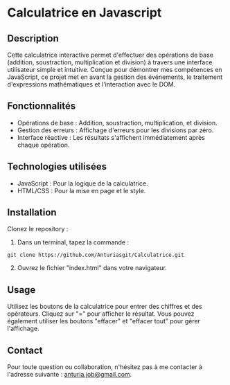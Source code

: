 # Calculatrice en Javascript

## Description

Cette calculatrice interactive permet d'effectuer des opérations de base (addition, soustraction, multiplication et division) à travers une interface utilisateur simple et intuitive. Conçue pour démontrer mes compétences en JavaScript, ce projet met en avant la gestion des événements, le traitement d'expressions mathématiques et l'interaction avec le DOM.

## Fonctionnalités

* Opérations de base : Addition, soustraction, multiplication, et division.
* Gestion des erreurs : Affichage d'erreurs pour les divisions par zéro.
* Interface réactive : Les résultats s'affichent immédiatement après chaque opération.

## Technologies utilisées

* JavaScript : Pour la logique de la calculatrice.
* HTML/CSS : Pour la mise en page et le style.

## Installation

Clonez le repository :

1. Dans un terminal, tapez la commande :

`git clone https://github.com/Anturiasgit/Calculatrice.git`

2. Ouvrez le fichier "index.html" dans votre navigateur.

## Usage 

Utilisez les boutons de la calculatrice pour entrer des chiffres et des opérateurs. Cliquez sur "=" pour afficher le résultat. Vous pouvez également utiliser les boutons "effacer" et "effacer tout" pour gérer l'affichage.

## Contact

Pour toute question ou collaboration, n'hésitez pas à me contacter à l'adresse suivante : anturia.job@gmail.com.




